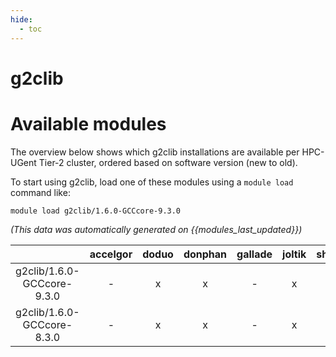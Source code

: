 ```yaml
---
hide:
  - toc
---
```


g2clib
======

# Available modules


The overview below shows which g2clib installations are available per HPC-UGent Tier-2 cluster, ordered based on software version (new to old).

To start using g2clib, load one of these modules using a `module load` command like:

```shell
module load g2clib/1.6.0-GCCcore-9.3.0
```

*(This data was automatically generated on {{modules_last_updated}})*  

| |accelgor|doduo|donphan|gallade|joltik|shinx|skitty|
| :---: | :---: | :---: | :---: | :---: | :---: | :---: | :---: |
|g2clib/1.6.0-GCCcore-9.3.0|-|x|x|-|x|-|-|
|g2clib/1.6.0-GCCcore-8.3.0|-|x|x|-|x|-|-|

